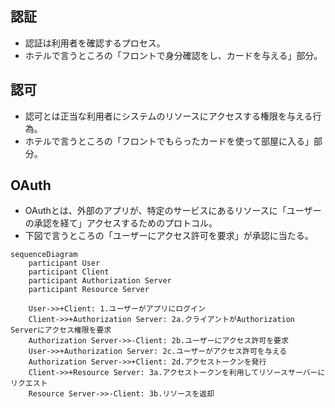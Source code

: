 ## 認証

- 認証は利用者を確認するプロセス。
- ホテルで言うところの「フロントで身分確認をし、カードを与える」部分。


## 認可

- 認可とは正当な利用者にシステムのリソースにアクセスする権限を与える行為。
- ホテルで言うところの「フロントでもらったカードを使って部屋に入る」部分。


## OAuth

- OAuthとは、外部のアプリが、特定のサービスにあるリソースに「ユーザーの承認を経て」アクセスするためのプロトコル。
- 下図で言うところの「ユーザーにアクセス許可を要求」が承認に当たる。


```mermaid
sequenceDiagram
    participant User
    participant Client
    participant Authorization Server
    participant Resource Server

    User->>+Client: 1.ユーザーがアプリにログイン
    Client->>+Authorization Server: 2a.クライアントがAuthorization Serverにアクセス権限を要求
    Authorization Server->>-Client: 2b.ユーザーにアクセス許可を要求
    User->>+Authorization Server: 2c.ユーザーがアクセス許可を与える
    Authorization Server->>+Client: 2d.アクセストークンを発行
    Client->>+Resource Server: 3a.アクセストークンを利用してリソースサーバーにリクエスト
    Resource Server->>-Client: 3b.リソースを返却

```




